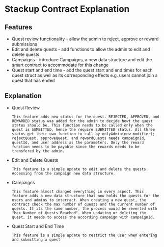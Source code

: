 # Stackup Contract Explanation

## Features
- Quest review functionality - allow the admin to reject, approve or reward submissions
- Edit and delete quests - add functions to allow the admin to edit and delete quests
- Campaigns - introduce Campaigns, a new data structure and edit the smart contract to accommodate for this change
- Quest start and end time - add the quest start and end times for each quest struct as well as its corresponding effects e.g. users cannot join a quest that has ended

## Explanation
- Quest Review
    ```
    This feature adds new status for the quest. REJECTED, APPROVED, and REWARDED status was added for the admin to decide howt the quest status should be. This function needs to be called only when the quest is SUMBITTED, hence the require SUBMITTED status. All three status get their own function to call by onlyAdmin(new modifier); rejectQuest, approveQuest, and rewardQuests needs campaignId, questId, and user address as the parameters. Only the reward function needs to be payable since the rewards needs to be transfered by the admin.
    ```
- Edit and Delete Quests
    ```
    This feature is a simple update to edit and delete the quests. Accessing from the campaign new data structure.
    ```
- Campaigns
    ```
    This feature almost changed everything in every aspect. This feature adds a new data structure that now holds the quests for the users and admins to interract. When creating a new quest, the contract check the max number of quests and the current number of quests. If its the same number, the process would be reverted with "Max Number of Quests Reached". When updating or deleting the quest, it needs to access the according campaign with campaignId.
    ```
- Quest Start and End Time
    ```
    This feature is a simple update to restrict the user when entering and submitting a quest
    ```
